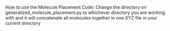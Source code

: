 How to use the Molecule Placement Code: 
Change the directory on generalized_molecule_placement.py to whichever directory you are working with and it will concatenate all molecules together in one XYZ file in your current directory
